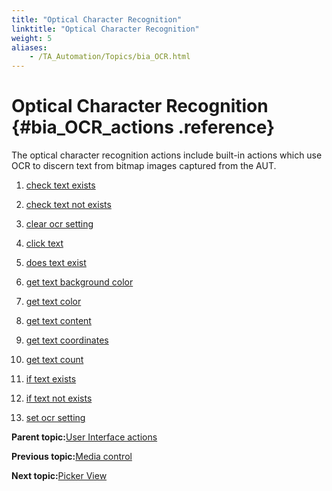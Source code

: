 ```yaml
--- 
title: "Optical Character Recognition"
linktitle: "Optical Character Recognition"
weight: 5
aliases: 
    - /TA_Automation/Topics/bia_OCR.html
---
```

# Optical Character Recognition {#bia_OCR_actions .reference}

The optical character recognition actions include built-in actions which use OCR to discern text from bitmap images captured from the AUT.

1.  [check text exists](../../TA_Automation/Topics/bia_check_text_exists.html)  

2.  [check text not exists](../../TA_Automation/Topics/bia_check_text_not_exists.html)  

3.  [clear ocr setting](../../TA_Automation/Topics/bia_clear_ocr_setting.html)  

4.  [click text](../../TA_Automation/Topics/bia_click_text.html)  

5.  [does text exist](../../TA_Automation/Topics/bia_does_text_exist.html)  

6.  [get text background color](../../TA_Automation/Topics/bia_get_text_background_color.html)  

7.  [get text color](../../TA_Automation/Topics/bia_get_text_color.html)  

8.  [get text content](../../TA_Automation/Topics/bia_get_text_content.html)  

9.  [get text coordinates](../../TA_Automation/Topics/bia_get_text_coordinates.html)  

10. [get text count](../../TA_Automation/Topics/bia_get_text_count.html)  

11. [if text exists](../../TA_Automation/Topics/bia_if_text_exists.html)  

12. [if text not exists](../../TA_Automation/Topics/bia_if_text_not_exists.html)  

13. [set ocr setting](../../TA_Automation/Topics/bia_set_ocr_setting.html)  


**Parent topic:**[User Interface actions](../../TA_Automation/Topics/bia_User_Interface.html)

**Previous topic:**[Media control](../../TA_Automation/Topics/bia_media_control.html)

**Next topic:**[Picker View](../../TA_Automation/Topics/bia_Picker_view.html)

